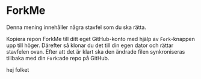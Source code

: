 # ForkMe
Denna mening innehåller några stavfel som du ska rätta. 

Kopiera repon ForkMe till ditt eget GitHub-konto med hjälp av `Fork`-knappen upp till höger. Därefter så klonar du det till din egen dator och rättar stavfelen ovan. Efter att det är klart ska den ändrade filen synkroniseras tillbaka med din `Fork`:ade repo på GitHub.


hej folket
